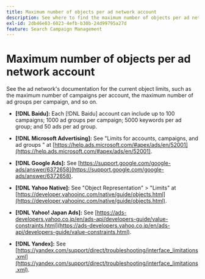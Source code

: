 ```yaml
---
title: Maximum number of objects per ad network account
description: See where to find the maximum number of objects per ad network account.
exl-id: 2db46e03-6023-4efb-b30b-24d99795a27d
feature: Search Campaign Management
---
```

# Maximum number of objects per ad network account

See the ad network's documentation for the current object limits, such as the maximum number of campaigns per account, the maximum number of ad groups per campaign, and so on.

* **[!DNL Baidu]:** Each [!DNL Baidu] account can include up to 100 campaigns; 1000 ad groups per campaign; 5000 keywords per ad group; and 50 ads per ad group.

* **[!DNL Microsoft Advertising]:** See "Limits for accounts, campaigns, and ad groups " at [https://help.ads.microsoft.com/#apex/ads/en/52001](https://help.ads.microsoft.com/#apex/ads/en/52001).

* **[!DNL Google Ads]:** See [https://support.google.com/google-ads/answer/6372658](https://support.google.com/google-ads/answer/6372658).

* **[!DNL Yahoo Native]:** See "Object Representation" > "Limits" at [https://developer.yahooinc.com/native/guide/objects.html](https://developer.yahooinc.com/native/guide/objects.html).

* **[!DNL Yahoo! Japan Ads]:** See [https://ads-developers.yahoo.co.jp/en/ads-api/developers-guide/value-constraints.html](https://ads-developers.yahoo.co.jp/en/ads-api/developers-guide/value-constraints.html).

* **[!DNL Yandex]:** See [https://yandex.com/support/direct/troubleshooting/interface_limitations.xml](https://yandex.com/support/direct/troubleshooting/interface_limitations.xml).
